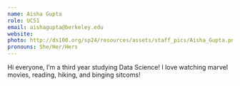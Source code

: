 ```yaml
---
name: Aisha Gupta
role: UCS1
email: aishagupta@berkeley.edu
website:
photo: http://ds100.org/sp24/resources/assets/staff_pics/Aisha_Gupta.png
pronouns: She/Her/Hers
---
```


Hi everyone, I’m a third year studying Data Science! I love watching marvel movies, reading, hiking, and binging sitcoms!
